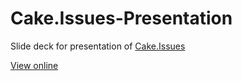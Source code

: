 # Cake.Issues-Presentation

Slide deck for presentation of [Cake.Issues](https://cake-contrib.github.io/Cake.Issues.Website)

[View online](https://gitpitch.com/pascalberger/Cake.Issues-Presentation)
